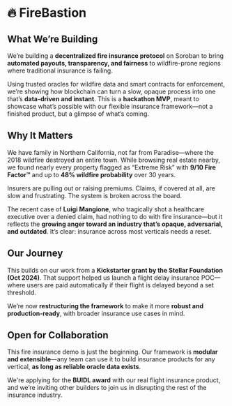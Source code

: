 # 🔥 FireBastion

## What We’re Building

We’re building a **decentralized fire insurance protocol** on Soroban to bring **automated payouts, transparency, and fairness** to wildfire-prone regions where traditional insurance is failing.

Using trusted oracles for wildfire data and smart contracts for enforcement, we’re showing how blockchain can turn a slow, opaque process into one that’s **data-driven and instant**. This is a **hackathon MVP**, meant to showcase what’s possible with our flexible insurance framework—not a finished product, but a glimpse of what’s coming.


## Why It Matters

We have family in Northern California, not far from Paradise—where the 2018 wildfire destroyed an entire town. While browsing real estate nearby, we found nearly every property flagged as “Extreme Risk” with **9/10 Fire Factor™** and up to **48% wildfire probability** over 30 years.

Insurers are pulling out or raising premiums. Claims, if covered at all, are slow and frustrating. The system is broken across the board.

The recent case of **Luigi Mangione**, who tragically shot a healthcare executive over a denied claim, had nothing to do with fire insurance—but it reflects the **growing anger toward an industry that’s opaque, adversarial, and outdated**. It’s clear: insurance across most verticals needs a reset.

## Our Journey

This builds on our work from a **Kickstarter grant by the Stellar Foundation (Oct 2024)**. That support helped us launch a flight delay insurance POC—where users are paid automatically if their flight is delayed beyond a set threshold.

We’re now **restructuring the framework** to make it more **robust and production-ready**, with broader insurance use cases in mind.

## Open for Collaboration

This fire insurance demo is just the beginning. Our framework is **modular and extensible**—any team can use it to build insurance products for any vertical, **as long as reliable oracle data exists**.

We're applying for the **BUIDL award** with our real flight insurance product, and we’re inviting other builders to join us in disrupting the rest of the insurance industry.

